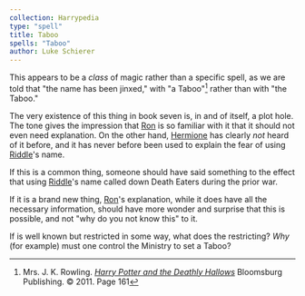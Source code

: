 ```yaml
---
collection: Harrypedia
type: "spell"
title: Taboo
spells: "Taboo"
author: Luke Schierer
---
```


This appears to be a _class_ of magic rather than a specific spell,
as we are told that "the name has been jinxed," with "a Taboo"[^240212-1]
rather than with "the Taboo."

The very existence of this thing in book seven is, in and of itself, a
plot hole. The tone gives the impression that [Ron] is so familiar with
it that it should not even need explanation. On the other hand,
[Hermione] has clearly _not_ heard of it before, and it has never before been used to explain the fear of using [Riddle]'s name.

If this is a common thing, someone should have said something to the
effect that using [Riddle]'s name called down Death Eaters during the
prior war.

If it is a brand new thing, [Ron]'s explanation, while it does have
all the necessary information, should have more wonder and surprise
that this is possible, and not "why do you not know this" to it.

If is well known but restricted in some way, what does the restricting?
_Why_ (for example) must one control the Ministry to set a Taboo?

[Riddle]: ../../../people/Riddle/Tom_Marvolo/
[Harry]: ../../../people/Potter/Harry_James/
[Hermione]: ../../../people/Granger/Hermione_Jean/
[Ron]: ../../../people/Weasley/Ronald_Bilius/

[^240212-1]:
    Mrs. J. K. Rowling.
    _[Harry Potter and the Deathly Hallows]_
    Bloomsburg Publishing. © 2011. Page 161

[Harry Potter and the Deathly Hallows]: https://www.librarything.com/work/3577382/
